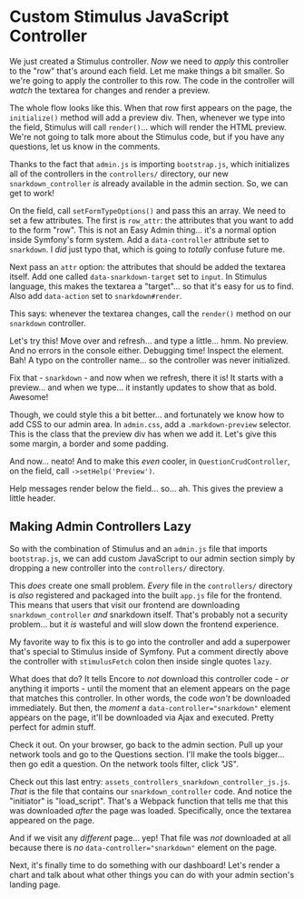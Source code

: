 # Custom Stimulus JavaScript Controller

We just created a Stimulus controller. *Now* we need to *apply* this controller to
the "row" that's around each field. Let me make things a bit smaller. So we're
going to apply the controller to this row. The code in the controller will *watch*
the textarea for changes and render a preview.

The whole flow looks like this. When that row first appears on the page, the
`initialize()` method will add a preview div. Then, whenever we type into the field,
Stimulus will call `render()`... which will render the HTML preview. We're not going
to talk more about the Stimulus code, but if you have any questions, let us know
in the comments.

Thanks to the fact that `admin.js` is importing `bootstrap.js`, which initializes
all of the controllers in the `controllers/` directory, our new `snarkdown_controller`
*is* already available in the admin section. So, we can get to work!

On the field, call `setFormTypeOptions()` and pass this an array. We need to set
a few attributes. The first is `row_attr`: the attributes that you want to add
to the form "row". This is not an Easy Admin thing... it's a normal option
inside Symfony's form system. Add a `data-controller` attribute set to `snarkdown`.
I *did* just typo that, which is going to *totally* confuse future me.

Next pass an `attr` option: the attributes that should be added the textarea itself.
Add one called `data-snarkdown-target` set to `input`. In Stimulus language, this
makes the textarea a "target"... so that it's easy for us to find. Also add
`data-action` set to `snarkdown#render`.

This says: whenever the textarea changes, call the `render()` method on our `snarkdown`
controller.

Let's try this! Move over and refresh... and type a little... hmm. No preview.
And no errors in the console either. Debugging time! Inspect the element.
Bah! A typo on the controller name... so the controller was never initialized.

Fix that - `snarkdown` - and now when we refresh, there it is! It starts with a
preview... and when we type... it instantly updates to show that as bold. Awesome!

Though, we could style this a bit better... and fortunately we know how to add
CSS to our admin area. In `admin.css`, add a `.markdown-preview` selector. This
is the class that the preview div has when we add it. Let's give this some margin,
a border and some padding.

And now... neato! And to make this *even* cooler, in `QuestionCrudController`,
on the field, call `->setHelp('Preview')`.

Help messages render below the field... so... ah. This gives the preview a
little header.

## Making Admin Controllers Lazy

So with the combination of Stimulus and an `admin.js` file that imports
`bootstrap.js`, we can add custom JavaScript to our admin section simply
by dropping a new controller into the `controllers/` directory.

This *does* create one small problem. *Every* file in the `controllers/` directory
is *also* registered and packaged into the built `app.js` file for the frontend.
This means that users that visit our frontend are downloading `snarkdown_controller`
*and* snarkdown itself. That's probably not a security problem... but it *is* wasteful
and will slow down the frontend experience.

My favorite way to fix this is to go into the controller and add a superpower
that's special to Stimulus inside of Symfony. Put a comment directly above the
controller with `stimulusFetch` colon then inside single quotes `lazy`.

What does that do? It tells Encore to *not* download this controller code - *or*
anything it imports - until the moment that an element appears on the page that
matches this controller. In other words, the code *won't* be downloaded immediately.
But then, the *moment* a `data-controller="snarkdown"` element appears on the page,
it'll be downloaded via Ajax and executed. Pretty perfect for admin stuff.

Check it out. On your browser, go back to the admin section. Pull up your
network tools and go to the Questions section. I'll make the tools bigger... then
go edit a question. On the network tools filter, click "JS".

Check out this last entry: `assets_controllers_snarkdown_controller_js.js`. *That*
is the file that contains our `snarkdown_controller` code. And notice the "initiator"
is "load_script". That's a Webpack function that tells me that this was downloaded
*after* the page was loaded. Specifically, once the textarea appeared on the
page.

And if we visit any *different* page... yep! That file was *not* downloaded at all
because there is *no* `data-controller="snarkdown"` element on the page.

Next, it's finally time to do something with our dashboard! Let's render a chart
and talk about what other things you can do with your admin section's landing page.
